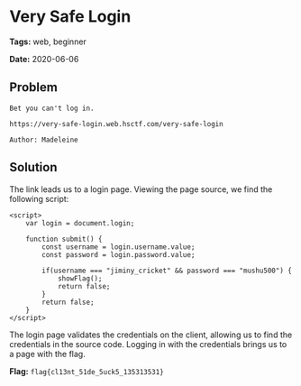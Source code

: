 # Very Safe Login

**Tags:** web, beginner

**Date:** 2020-06-06

## Problem
```
Bet you can't log in.

https://very-safe-login.web.hsctf.com/very-safe-login

Author: Madeleine
```

## Solution
The link leads us to a login page. Viewing the page source, we find the following script:
```
<script>
    var login = document.login;

    function submit() {
        const username = login.username.value;
        const password = login.password.value;
            
        if(username === "jiminy_cricket" && password === "mushu500") {
            showFlag();
            return false;
        }
        return false;
    }
</script>
```

The login page validates the credentials on the client, allowing us to find the credentials in the source code. Logging in with the credentials brings us to a page with the flag.

**Flag:** ```flag{cl13nt_51de_5uck5_135313531}```